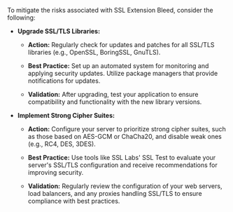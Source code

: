 To mitigate the risks associated with SSL Extension Bleed, consider the following:

- **Upgrade SSL/TLS Libraries:**

    - **Action:** Regularly check for updates and patches for all SSL/TLS libraries (e.g., OpenSSL, BoringSSL, GnuTLS).

    - **Best Practice:** Set up an automated system for monitoring and applying security updates. Utilize package managers that provide notifications for updates. 
    
    - **Validation:** After upgrading, test your application to ensure compatibility and functionality with the new library versions.

- **Implement Strong Cipher Suites:** 
  
  - **Action:** Configure your server to prioritize strong cipher suites, such as those based on AES-GCM or ChaCha20, and disable weak ones (e.g., RC4, DES, 3DES).

  - **Best Practice:** Use tools like SSL Labs' SSL Test to evaluate your server's SSL/TLS configuration and receive recommendations for improving security.

  - **Validation:** Regularly review the configuration of your web servers, load balancers, and any proxies handling SSL/TLS to ensure compliance with best practices.
